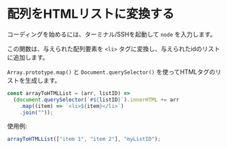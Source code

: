 # 配列をHTMLリストに変換する

コーディングを始めるには、ターミナル/SSHを起動して `node` を入力します。

この関数は、与えられた配列要素を `<li>` タグに変換し、与えられたidのリストに追加します。

`Array.prototype.map()` と `Document.querySelector()` を使ってHTMLタグのリストを生成します。

```js
const arrayToHTMLList = (arr, listID) =>
  (document.querySelector(`#${listID}`).innerHTML += arr
    .map((item) => `<li>${item}</li>`)
    .join(""));
```

使用例:

```js
arrayToHTMLList(["item 1", "item 2"], "myListID");
```
